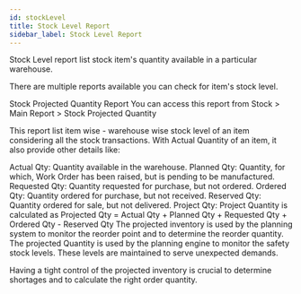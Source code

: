 ```yaml
---
id: stockLevel
title: Stock Level Report
sidebar_label: Stock Level Report
---
```



Stock Level report list stock item's quantity available in a particular warehouse.

There are multiple reports available you can check for item's stock level.

Stock Projected Quantity Report 
You can access this report from Stock > Main Report > Stock Projected Quantity

This report list item wise - warehouse wise stock level of an item considering all the stock transactions. With Actual Quantity of an item, it also provide other details like:

Actual Qty: Quantity available in the warehouse.
Planned Qty: Quantity, for which, Work Order has been raised, but is pending to be manufactured.
Requested Qty: Quantity requested for purchase, but not ordered.
Ordered Qty: Quantity ordered for purchase, but not received.
Reserved Qty: Quantity ordered for sale, but not delivered.
Project Qty: Project Quantity is calculated as
Projected Qty = Actual Qty + Planned Qty + Requested Qty + Ordered Qty - Reserved Qty
The projected inventory is used by the planning system to monitor the reorder point and to determine the reorder quantity. The projected Quantity is used by the planning engine to monitor the safety stock levels. These levels are maintained to serve unexpected demands.

Having a tight control of the projected inventory is crucial to determine shortages and to calculate the right order quantity.


